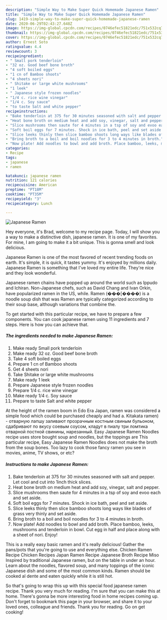 ```yaml
---
description: "Simple Way to Make Super Quick Homemade Japanese Ramen"
title: "Simple Way to Make Super Quick Homemade Japanese Ramen"
slug: 1419-simple-way-to-make-super-quick-homemade-japanese-ramen
date: 2020-06-29T02:43:27.648Z
image: https://img-global.cpcdn.com/recipes/0746efec51821edc/751x532cq70/japanese-ramen-recipe-main-photo.jpg
thumbnail: https://img-global.cpcdn.com/recipes/0746efec51821edc/751x532cq70/japanese-ramen-recipe-main-photo.jpg
cover: https://img-global.cpcdn.com/recipes/0746efec51821edc/751x532cq70/japanese-ramen-recipe-main-photo.jpg
author: Ernest Soto
ratingvalue: 4.4
reviewcount: 3
recipeingredient:
- " Small pork tenderloin"
- "32 oz. Good beef bone broth"
- "4 soft boiled eggs"
- "1 cn of Bamboo shoots"
- "4 sheets nori"
- " Shitake or large white mushrooms"
- "1 leek"
- " Japanese style frozen noodles"
- "1/4 c. rice wine vinegar"
- "1/4 c. Soy sauce"
- "to taste Salt and white pepper"
recipeinstructions:
- "Bake tenderloin at 375 for 30 minutes seasoned with salt and pepper. Let cool and cut into 1inch thick slices."
- "Heat bone broth on medium heat and add soy, vinegar, salt and pepper."
- "Slice mushrooms then saute for 4 minutes in a tsp of soy and evoo each and set aside."
- "Soft boil eggs for 7 minutes. Shock in ice bath, peel and set aside."
- "Slice leeks thinly then slice bamboo shoots long ways like blades of grass very thinly and set aside."
- "Bring broth to a boil and boil noodles for 3 to 4 minutes in broth."
- "Now plate! Add noodles to bowl and add broth. Place bamboo, leeks, mushrooms and tenderloin in bowl. Cut egg in half and place along with a sheet of nori. Enjoy!"
categories:
- Recipe
tags:
- japanese
- ramen

katakunci: japanese ramen 
nutrition: 121 calories
recipecuisine: American
preptime: "PT18M"
cooktime: "PT35M"
recipeyield: "3"
recipecategory: Lunch

---
```



![Japanese Ramen](https://img-global.cpcdn.com/recipes/0746efec51821edc/751x532cq70/japanese-ramen-recipe-main-photo.jpg)

Hey everyone, it's Brad, welcome to my recipe page. Today, I will show you a way to make a distinctive dish, japanese ramen. It is one of my favorites. For mine, I am going to make it a bit unique. This is gonna smell and look delicious.

Japanese Ramen is one of the most favored of recent trending foods on earth. It's simple, it is quick, it tastes yummy. It's enjoyed by millions daily. Japanese Ramen is something that I've loved my entire life. They're nice and they look wonderful.

Japanese ramen chains have popped up around the world such as Ippudo and Ichiran. Non-Japanese chefs, such as David Chang and Ivan Orkin, have popularized ramen in the US, while. Ramen (���[����) is a noodle soup dish that was Ramen are typically categorized according to their soup base, although variations that combine the.


To get started with this particular recipe, we have to prepare a few components. You can cook japanese ramen using 11 ingredients and 7 steps. Here is how you can achieve that.

<!--inarticleads1-->

##### The ingredients needed to make Japanese Ramen:

1. Make ready  Small pork tenderloin
1. Make ready 32 oz. Good beef bone broth
1. Take 4 soft boiled eggs
1. Prepare 1 cn of Bamboo shoots
1. Get 4 sheets nori
1. Take  Shitake or large white mushrooms
1. Make ready 1 leek
1. Prepare  Japanese style frozen noodles
1. Prepare 1/4 c. rice wine vinegar
1. Make ready 1/4 c. Soy sauce
1. Prepare to taste Salt and white pepper


At the height of the ramen boom in Edo Era Japan, ramen was considered a simple food which could be purchased cheaply and had a. Kitakata ramen) - отварную лапшу заливают прозрачным костным свиным бульоном, сдабривают по вкусу соевым соусом, кладут в пиалу три ломтика отварной постной свинины, нарезанный. Easy Japanese Ramen Noodles recipe uses store bought soup and noodles, but the toppings are This particular recipe, Easy Japanese Ramen Noodles does not make the broth from the soup bones. Too lazy to cook those fancy ramen you see in movies, anime, TV shows, or etc? 

<!--inarticleads2-->

##### Instructions to make Japanese Ramen:

1. Bake tenderloin at 375 for 30 minutes seasoned with salt and pepper. Let cool and cut into 1inch thick slices.
1. Heat bone broth on medium heat and add soy, vinegar, salt and pepper.
1. Slice mushrooms then saute for 4 minutes in a tsp of soy and evoo each and set aside.
1. Soft boil eggs for 7 minutes. Shock in ice bath, peel and set aside.
1. Slice leeks thinly then slice bamboo shoots long ways like blades of grass very thinly and set aside.
1. Bring broth to a boil and boil noodles for 3 to 4 minutes in broth.
1. Now plate! Add noodles to bowl and add broth. Place bamboo, leeks, mushrooms and tenderloin in bowl. Cut egg in half and place along with a sheet of nori. Enjoy!


This is a really easy basic ramen and it&#39;s really delicious! Gather the pans/pots that you&#39;re going to use and everything else. Chicken Ramen Recipe Chicken Recipes Japan Ramen Recipe Japanese Broth Recipe Miso Inspired by traditional Japanese ramen, but on the table in under an hour. Learn about the noodles, flavored soup, and many toppings of the iconic Japanese dish and some of the most common kinds. Ramen should be cooked al dente and eaten quickly while it is still hot. 

So that's going to wrap this up with this special food japanese ramen recipe. Thank you very much for reading. I'm sure that you can make this at home. There's gonna be more interesting food in home recipes coming up. Don't forget to bookmark this page in your browser, and share it to your loved ones, colleague and friends. Thank you for reading. Go on get cooking!
